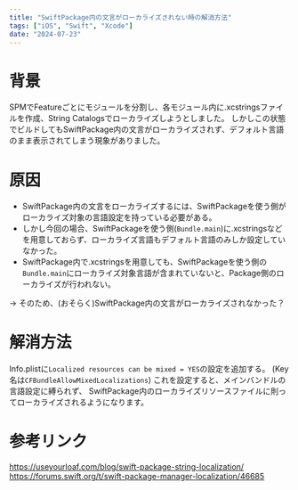 ```yaml
---
title: "SwiftPackage内の文言がローカライズされない時の解消方法"
tags: ["iOS", "Swift", "Xcode"]
date: "2024-07-23"
---
```


# 背景

SPMでFeatureごとにモジュールを分割し、各モジュール内に.xcstringsファイルを作成、String
Catalogsでローカライズしようとしました。
しかしこの状態でビルドしてもSwiftPackage内の文言がローカライズされず、デフォルト言語のまま表示されてしまう現象がありました。

# 原因

- SwiftPackage内の文言をローカライズするには、SwiftPackageを使う側がローカライズ対象の言語設定を持っている必要がある。
- しかし今回の場合、SwiftPackageを使う側(`Bundle.main`)に.xcstringsなどを用意しておらず、ローカライズ言語もデフォルト言語のみしか設定していなかった。
- SwiftPackage内で.xcstringsを用意しても、SwiftPackageを使う側の`Bundle.main`にローカライズ対象言語が含まれていないと、Package側のローカライズが行われない。

-> そのため、(おそらく)SwiftPackage内の文言がローカライズされなかった？

# 解消方法

Info.plistに`Localized resources can be mixed = YES`の設定を追加する。
(Key名は`CFBundleAllowMixedLocalizations`)
これを設定すると、メインバンドルの言語設定に縛られず、
SwiftPackage内のローカライズリソースファイルに則ってローカライズされるようになります。

# 参考リンク

https://useyourloaf.com/blog/swift-package-string-localization/
https://forums.swift.org/t/swift-package-manager-localization/46685
